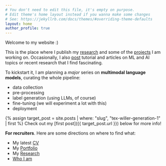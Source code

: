 ```yaml
---
# You don't need to edit this file, it's empty on purpose.
# Edit theme's home layout instead if you wanna make some changes
# See: https://jekyllrb.com/docs/themes/#overriding-theme-defaults
layout: home
author_profile: true
---
```




Welcome to my website :) 

This is the place where I publish my [research](/research/) and some of the [projects](/portfolio/) I am working on. Occasionally, I also [post](/posts/) tutorial and articles on ML and AI topics or recent research that I find fascinating.


To kickstart it, I am planning a _major_ series on **multimodal language models**, curating the whole pipeline: 
- data collection
- pre-processing
- label generation (using LLMs, of course)
- fine-tuning (we will experiment a lot with this)
- deployment 

{% assign target_post = site.posts | where: "slug", "tex-willer-generation-1" | first %}
Check out my [first post]({{ target_post.url }}) below for more info!


**For recruiters**. Here are some directions on where to find what:
- My latest [CV](/assets/misc/Guglielmo_Gattiglio_CV.pdf)
- My [Portfolio](/projects/)
- My [Research](/research/)
- [Who I am](/about/)